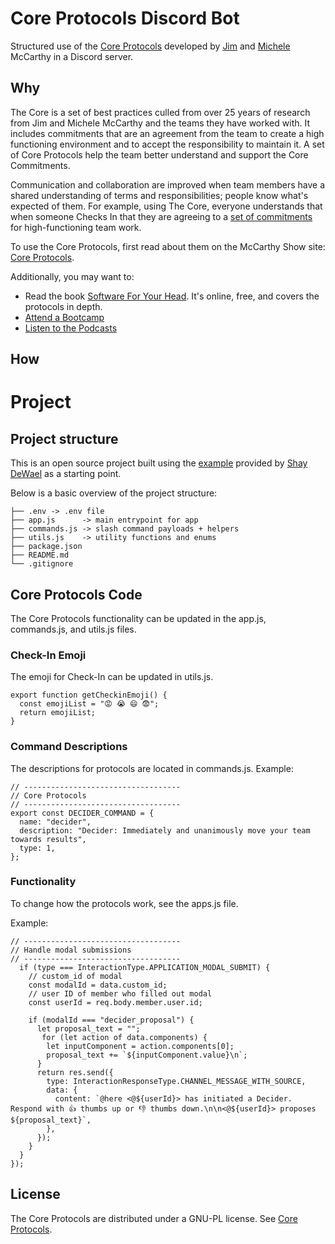 # Core Protocols Discord Bot
Structured use of the [Core Protocols](https://mccarthyshow.com/the-core/) developed by [Jim](https://twitter.com/mccarthyjim1) and [Michele](https://twitter.com/michmccarthy) McCarthy in a Discord server.

## Why
The Core is a set of best practices culled from over 25 years of research from Jim and Michele McCarthy and the teams they have worked with. It includes commitments that are an agreement from the team to create a high functioning environment and to accept the responsibility to maintain it. A set of Core Protocols help the team better understand and support the Core Commitments.

Communication and collaboration are improved when team members have a shared understanding of terms and responsibilities; people know what's expected of them. For example, using The Core, everyone understands that when someone Checks In that they are agreeing to a [set of commitments](https://greatness.rocks/the-core/) for high-functioning team work.

To use the Core Protocols, first read about them on the McCarthy Show site: [Core Protocols](https://mccarthyshow.com/the-core/).

Additionally, you may want to:
* Read the book [Software For Your Head](https://liveingreatness.com/software-for-your-head-book/). It's online, free, and covers the protocols in depth. 
* [Attend a Bootcamp](https://mccarthyshow.com/boot-camp/)
* [Listen to the Podcasts](https://mccarthyshow.com/category/podcasts/page/14/)

## How

# Project 

## Project structure
This is an open source project built using the [example](https://github.com/discord/discord-example-app) provided by [Shay DeWael](https://github.com/shaydewael) as a starting point.

Below is a basic overview of the project structure:

```
├── .env -> .env file
├── app.js      -> main entrypoint for app
├── commands.js -> slash command payloads + helpers
├── utils.js    -> utility functions and enums
├── package.json
├── README.md
└── .gitignore
```
## Core Protocols Code
The Core Protocols functionality can be updated in the app.js, commands.js, and utils.js files.

### Check-In Emoji
The emoji for Check-In can be updated in utils.js.
```
export function getCheckinEmoji() {
  const emojiList = "😡 😭 😄 😨";
  return emojiList;
}
```
### Command Descriptions
The descriptions for protocols are located in commands.js.
Example:
```
// -----------------------------------
// Core Protocols
// -----------------------------------
export const DECIDER_COMMAND = {
  name: "decider",
  description: "Decider: Immediately and unanimously move your team towards results",
  type: 1,
};
```
### Functionality
To change how the protocols work, see the apps.js file.

Example:
```
// -----------------------------------
// Handle modal submissions
// -----------------------------------
  if (type === InteractionType.APPLICATION_MODAL_SUBMIT) {
    // custom_id of modal
    const modalId = data.custom_id;
    // user ID of member who filled out modal
    const userId = req.body.member.user.id;

    if (modalId === "decider_proposal") {
      let proposal_text = "";
       for (let action of data.components) {
        let inputComponent = action.components[0];
        proposal_text += `${inputComponent.value}\n`;
      }
      return res.send({
        type: InteractionResponseType.CHANNEL_MESSAGE_WITH_SOURCE,
        data: {
          content: `@here <@${userId}> has initiated a Decider. Respond with 👍 thumbs up or 👎 thumbs down.\n\n<@${userId}> proposes ${proposal_text}`,
        },
      });
    }
  }
});
```
## License
The Core Protocols are distributed under a GNU-PL license. See [Core Protocols](https://mccarthyshow.com/the-core/).

